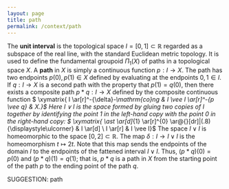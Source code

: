 ```yaml
---
layout: page
title: path
permalink: /context/path
---
```

The **unit interval** is the topological space $I = [0,1] \subset \mathbb{R}$ regarded as a subspace of the real line, with the standard Euclidean metric topology. It is used to define the fundamental groupoid $\Pi_1(X)$ of paths in a topological space $X$. A **path** in $X$ is simply a continuous function $p : I \to X$. The path has two endpoints $p(0), p(1)\in X$ defined by evaluating at the endpoints $0,1 \in I$. If $q : I \to X$ is a second path with the property that $p(1)=q(0)$, then there exists a composite path $p \ast q : I \to X$ defined by the composite continuous function
$ \xymatrix{ I \ar[r]^-{\delta}_-\mathrm{co}ng & I \vee I \ar[r]^-{p \vee q} & X.}$ Here $I \vee I$ is the space formed by gluing two copies of $I$ together by identifying the point $1$ in the left-hand copy with the point $0$ in the right-hand copy:
$ \xymatrix{ \ast \ar[d]_{1} \ar[r]^{0} \ar@{}[dr]|(.8){\displaystyle\ulcorner} & I \ar[d] \\ I \ar[r] & I \vee I}$
The space $I \vee I$ is homeomorphic to the space $[0,2] \subset \mathbb{R}$. The map $\delta : I \to I \vee I$ is the homeomorphism $t \mapsto 2t$. Note that this map sends the endpoints of the domain $I$ to the endpoints of the fattened interval $I \vee I$. Thus, $(p \ast q)(0) = p(0)$ and $(p \ast q)(1) = q(1)$; that is, $p \ast q$ is a path in $X$ from the starting point of the path $p$ to the ending point of the path $q$.

SUGGESTION: path